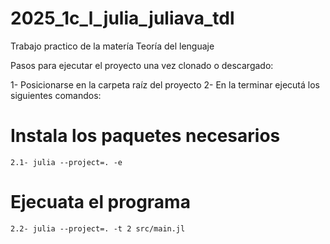 # 2025_1c_l_julia_juliava_tdl
Trabajo practico de la matería Teoría del lenguaje

Pasos para ejecutar el proyecto una vez clonado o descargado:

1- Posicionarse en la carpeta raíz del proyecto
2- En la terminar ejecutá los siguientes comandos:

# Instala los paquetes necesarios
    2.1- julia --project=. -e

# Ejecuata el programa
    2.2- julia --project=. -t 2 src/main.jl